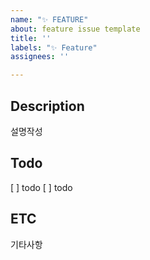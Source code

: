 ```yaml
---
name: "✨ FEATURE"
about: feature issue template
title: ''
labels: "✨ Feature"
assignees: ''

---
```


## Description
설명작성

## Todo
[ ] todo
[ ] todo

## ETC
기타사항
